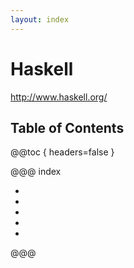 ```yaml
---
layout: index
---
```

# Haskell

<http://www.haskell.org/>

## Table of Contents

@@toc { headers=false }

@@@ index

- [ ](installation.md)
- [ ](ghc.md)
- [ ](cabal.md)
- [ ](links.md)
- [ ](notations.md)

@@@
